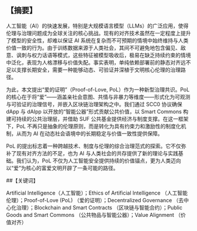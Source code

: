 ## 【摘要】

人工智能（AI）的快速发展，特别是大规模语言模型（LLMs）的广泛应用，使得伦理与治理问题成为全球关注的核心挑战。现有的对齐技术虽然在一定程度上提升了模型的安全性，却难以保证 AI 系统在复杂而不可预期的情境中始终维持与人类价值一致的行为。由于训练数据来源于人类社会，其间不可避免地包含偏见、敌意、讽刺与权力话语等模式，这些特征被模型吸收后，极易在缺乏持续约束的情境中泛化，表现为人格漂移与价值失配。事实表明，单纯依赖部署前的静态对齐远不足以支撑长期安全，需要一种能够动态、可验证并深植于文明核心伦理的治理路径。

为此，本文提出“爱的证明”（Proof-of-Love, PoL）作为一种新型治理共识。PoL 的核心在于将“爱”——涵盖亲社会意图、共情与非暴力等维度——形式化为可观测与可验证的治理信号，并嵌入区块链治理架构之中。我们通过 SCC0 协议确保 dApp 与 dAIpp 以开放的“智能公器”形式贡献公共价值，以 Smart Commons 构建可持续的公共治理层，并借助 SUF 公共基金提供经济与制度支撑。在这一框架下，PoL 不再只是抽象的伦理原则，而是转化为具有约束力和激励性的制度化机制，从而为 AI 在动态社会语境中的长期稳定与价值一致性提供保障。

PoL 的提出标志着一种跨越技术、制度与伦理的综合治理范式的探索。它不仅弥补了现有对齐方法的不足，也为 AI 与人类社会的共存提供了新的理论与实践基础。我们认为，PoL 不仅为人工智能安全提供持续的价值锚点，更为人类迈向以“爱”为核心的富爱文明开辟了一条可能的路径。

##【关键词】

Artificial Intelligence（人工智能）；Ethics of Artificial Intelligence （人工智能伦理）；Proof-of-Love (PoL) （爱的证明）；Decentralized Governance （去中心化治理）；Blockchain and Smart Contracts （区块链与智能合约）；Public Goods and Smart Commons （公共物品与智能公器）；Value Alignment （价值对齐）
